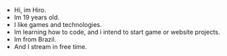 - Hi, im Hiro.
- Im 19 years old.
- I like games and technologies.
- Im learning how to code, and i intend to start game or website projects.
- Im from Brazil.
- And I stream in free time.
